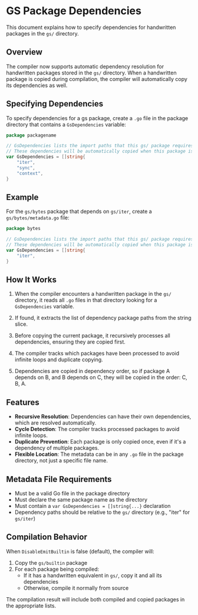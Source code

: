 # GS Package Dependencies

This document explains how to specify dependencies for handwritten packages in the `gs/` directory.

## Overview

The compiler now supports automatic dependency resolution for handwritten packages stored in the `gs/` directory. When a handwritten package is copied during compilation, the compiler will automatically copy its dependencies as well.

## Specifying Dependencies

To specify dependencies for a gs package, create a `.go` file in the package directory that contains a `GsDependencies` variable:

```go
package packagename

// GsDependencies lists the import paths that this gs/ package requires
// These dependencies will be automatically copied when this package is included
var GsDependencies = []string{
	"iter",
	"sync",
	"context",
}
```

## Example

For the `gs/bytes` package that depends on `gs/iter`, create a `gs/bytes/metadata.go` file:

```go
package bytes

// GsDependencies lists the import paths that this gs/ package requires
// These dependencies will be automatically copied when this package is included
var GsDependencies = []string{
	"iter",
}
```

## How It Works

1. When the compiler encounters a handwritten package in the `gs/` directory, it reads all `.go` files in that directory looking for a `GsDependencies` variable.

2. If found, it extracts the list of dependency package paths from the string slice.

3. Before copying the current package, it recursively processes all dependencies, ensuring they are copied first.

4. The compiler tracks which packages have been processed to avoid infinite loops and duplicate copying.

5. Dependencies are copied in dependency order, so if package A depends on B, and B depends on C, they will be copied in the order: C, B, A.

## Features

- **Recursive Resolution**: Dependencies can have their own dependencies, which are resolved automatically.
- **Cycle Detection**: The compiler tracks processed packages to avoid infinite loops.
- **Duplicate Prevention**: Each package is only copied once, even if it's a dependency of multiple packages.
- **Flexible Location**: The metadata can be in any `.go` file in the package directory, not just a specific file name.

## Metadata File Requirements

- Must be a valid Go file in the package directory
- Must declare the same package name as the directory
- Must contain a `var GsDependencies = []string{...}` declaration
- Dependency paths should be relative to the `gs/` directory (e.g., "iter" for `gs/iter`)

## Compilation Behavior

When `DisableEmitBuiltin` is false (default), the compiler will:

1. Copy the `gs/builtin` package
2. For each package being compiled:
   - If it has a handwritten equivalent in `gs/`, copy it and all its dependencies
   - Otherwise, compile it normally from source

The compilation result will include both compiled and copied packages in the appropriate lists. 